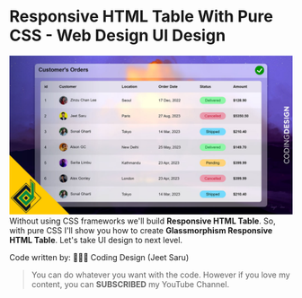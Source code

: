 # Responsive HTML Table With Pure CSS - Web Design UI Design
![HTML Table UI Design](images/screenshot.jpg)
Without using CSS frameworks we'll build **Responsive HTML Table**. So, with pure CSS I'll show you how to create **Glassmorphism Responsive HTML Table**. Let's take UI design to next level.

Code written by:
👨🏻‍⚕️ Coding Design (Jeet Saru)

> You can do whatever you want with the code. However if you love my content, 
> you can **SUBSCRIBED** my YouTube Channel.
